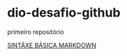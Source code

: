 # dio-desafio-github
primeiro repositório

[SINTÁXE BÁSICA MARKDOWN](https://www.markdownguide.org/getting-started/)
